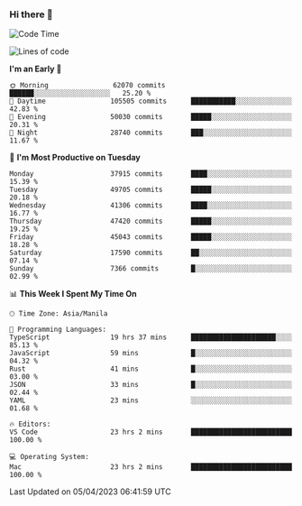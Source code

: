 ### Hi there 👋

<!--START_SECTION:waka-->
![Code Time](http://img.shields.io/badge/Code%20Time-3%2C811%20hrs%2049%20mins-blue)

![Lines of code](https://img.shields.io/badge/From%20Hello%20World%20I%27ve%20Written-99.8%20million%20lines%20of%20code-blue)

**I'm an Early 🐤** 

```text
🌞 Morning                62070 commits       ██████░░░░░░░░░░░░░░░░░░░   25.20 % 
🌆 Daytime                105505 commits      ███████████░░░░░░░░░░░░░░   42.83 % 
🌃 Evening                50030 commits       █████░░░░░░░░░░░░░░░░░░░░   20.31 % 
🌙 Night                  28740 commits       ███░░░░░░░░░░░░░░░░░░░░░░   11.67 % 
```
📅 **I'm Most Productive on Tuesday** 

```text
Monday                   37915 commits       ████░░░░░░░░░░░░░░░░░░░░░   15.39 % 
Tuesday                  49705 commits       █████░░░░░░░░░░░░░░░░░░░░   20.18 % 
Wednesday                41306 commits       ████░░░░░░░░░░░░░░░░░░░░░   16.77 % 
Thursday                 47420 commits       █████░░░░░░░░░░░░░░░░░░░░   19.25 % 
Friday                   45043 commits       █████░░░░░░░░░░░░░░░░░░░░   18.28 % 
Saturday                 17590 commits       ██░░░░░░░░░░░░░░░░░░░░░░░   07.14 % 
Sunday                   7366 commits        █░░░░░░░░░░░░░░░░░░░░░░░░   02.99 % 
```


📊 **This Week I Spent My Time On** 

```text
🕑︎ Time Zone: Asia/Manila

💬 Programming Languages: 
TypeScript               19 hrs 37 mins      █████████████████████░░░░   85.13 % 
JavaScript               59 mins             █░░░░░░░░░░░░░░░░░░░░░░░░   04.32 % 
Rust                     41 mins             █░░░░░░░░░░░░░░░░░░░░░░░░   03.00 % 
JSON                     33 mins             █░░░░░░░░░░░░░░░░░░░░░░░░   02.44 % 
YAML                     23 mins             ░░░░░░░░░░░░░░░░░░░░░░░░░   01.68 % 

🔥 Editors: 
VS Code                  23 hrs 2 mins       █████████████████████████   100.00 % 

💻 Operating System: 
Mac                      23 hrs 2 mins       █████████████████████████   100.00 % 
```


 Last Updated on 05/04/2023 06:41:59 UTC
<!--END_SECTION:waka-->


<!--
**rad182/rad182** is a ✨ _special_ ✨ repository because its `README.md` (this file) appears on your GitHub profile.

Here are some ideas to get you started:

- 🔭 I’m currently working on ...
- 🌱 I’m currently learning ...
- 👯 I’m looking to collaborate on ...
- 🤔 I’m looking for help with ...
- 💬 Ask me about ...
- 📫 How to reach me: ...
- 😄 Pronouns: ...
- ⚡ Fun fact: ...
-->
